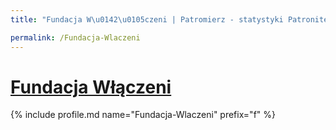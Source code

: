 ```yaml
---
title: "Fundacja W\u0142\u0105czeni | Patromierz - statystyki Patronite.pl"

permalink: /Fundacja-Wlaczeni
---
```


# [Fundacja Włączeni](https://patronite.pl/Fundacja-Wlaczeni)

{% include profile.md name="Fundacja-Wlaczeni" prefix="f" %}

